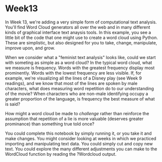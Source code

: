 # Week13
In Week 13, we're adding a very simple form of computational text analysis. You'll find Word Cloud generators all over the web and in many different kinds of graphical interface text anaysis tools. In this example, you see a little bit of the code that one might use to create a word cloud using Python. These are simplistic, but also designed for you to take, change, manipulate, improve upon, and grow. 

When we consider what a "feminist text analysis" looks like, could we start with someting as simple as a word cloud? In the typical word cloud, what we measure is frequency. Words with the greatest frequency display most prominently. Words with the lowest frequency are less visible. If, for example, we're visualizing all the lines of a Disney play (see Week 9 readings), and we know that most of the lines are spoken by male characters, what does measuring word repetition do to our understanding of the movie? When characters who are non-male identifying occupy a greater proportion of the language, is frequency the best measure of what is said? 

How might a word cloud be made to *challenge* rather than reinforce the assumption that repetition of a lie is more valuable (deserves greater prominance) than something true told once?

You could complete this notebook by simply running it, or you take it and make changes. You might consider looking at weeks in which we practiced importing and manipulating text data. You could simply cut and copy new text. You could explore the many different adjustments you can make to the WordCloud function by reading the ?Wordcloud output. 


